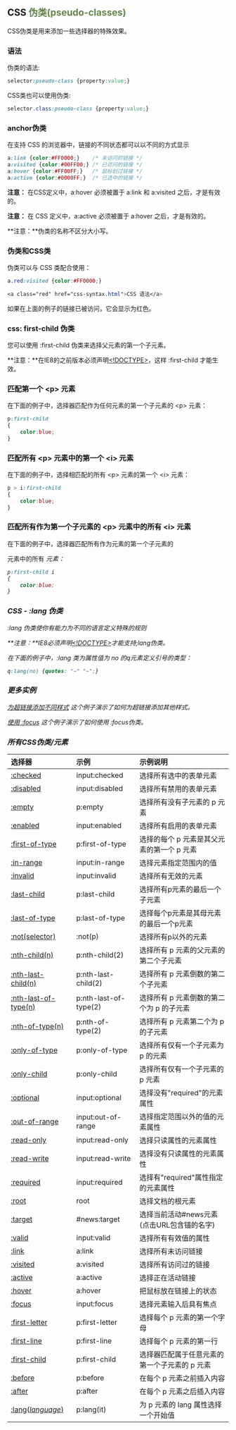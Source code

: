 ## CSS <span style="color:#64854c">伪类(pseudo-classes)</span>

CSS伪类是用来添加一些选择器的特殊效果。

### 语法

伪类的语法:

```css
selector:pseudo-class {property:value;}
```

CSS类也可以使用伪类:

```css
selector.class:pseudo-class {property:value;}
```

### anchor伪类

在支持 CSS 的浏览器中，链接的不同状态都可以以不同的方式显示

```css
a:link {color:#FF0000;}    /* 未访问的链接 */
a:visited {color:#00FF00;} /* 已访问的链接 */
a:hover {color:#FF00FF;}   /* 鼠标划过链接 */
a:active {color:#0000FF;}  /* 已选中的链接 */
```

**注意：** 在CSS定义中，a:hover 必须被置于 a:link 和 a:visited 之后，才是有效的。

**注意：** 在 CSS 定义中，a:active 必须被置于 a:hover 之后，才是有效的。

**注意：**伪类的名称不区分大小写。

### 伪类和CSS类

伪类可以与 CSS 类配合使用：

```css
a.red:visited {color:#FF0000;}
 
<a class="red" href="css-syntax.html">CSS 语法</a>
```

如果在上面的例子的链接已被访问，它会显示为红色。

### css: first-child 伪类

您可以使用 :first-child 伪类来选择父元素的第一个子元素。

**注意：**在IE8的之前版本必须声明[<!DOCTYPE>](https://www.runoob.com/tags/tag-doctype.html)，这样 :first-child 才能生效。

### 匹配第一个 &lt;p&gt; 元素

在下面的例子中，选择器匹配作为任何元素的第一个子元素的 &lt;p&gt; 元素：

```css
p:first-child
{
    color:blue;
}
```

### 匹配所有 &lt;p&gt; 元素中的第一个 &lt;i&gt; 元素

在下面的例子中，选择相匹配的所有 &lt;p&gt; 元素的第一个 &lt;i&gt; 元素：

```css
p > i:first-child
{
    color:blue;
}
```

### 匹配所有作为第一个子元素的 &lt;p&gt; 元素中的所有 &lt;i&gt; 元素

在下面的例子中，选择器匹配所有作为元素的第一个子元素的 <p> 元素中的所有 <i> 元素：

```css
p:first-child i
{
    color:blue;
}
```

### CSS - :lang 伪类

:lang 伪类使你有能力为不同的语言定义特殊的规则

**注意：**IE8必须声明[<!DOCTYPE>](https://www.runoob.com/tags/tag-doctype.html)才能支持;lang伪类。

在下面的例子中，:lang 类为属性值为 no 的q元素定义引号的类型：

```css
q:lang(no) {quotes: "~" "~";}
```

### 更多实例

[为超链接添加不同样式](https://www.runoob.com/try/try.php?filename=trycss_link2)
这个例子演示了如何为超链接添加其他样式。

[使用 :focus](https://www.runoob.com/try/try.php?filename=trycss_link_focus)
这个例子演示了如何使用 :focus伪类。

### 所有CSS伪类/元素

| 选择器                                                       | 示例                  | 示例说明                                      |
| :----------------------------------------------------------- | :-------------------- | :-------------------------------------------- |
| [:checked](https://www.runoob.com/cssref/sel-checked.html)   | input:checked         | 选择所有选中的表单元素                        |
| [:disabled](https://www.runoob.com/css/cssref/sel-disabled.html) | input:disabled        | 选择所有禁用的表单元素                        |
| [:empty](https://www.runoob.com/cssref/sel-empty.html)       | p:empty               | 选择所有没有子元素的 p 元素                   |
| [:enabled](https://www.runoob.com/cssref/sel-enable.html)    | input:enabled         | 选择所有启用的表单元素                        |
| [:first-of-type](https://www.runoob.com/cssref/sel-first-of-type.html) | p:first-of-type       | 选择的每个 p 元素是其父元素的第一个 p 元素    |
| [:in-range](https://www.runoob.com/cssref/sel-in-range.html) | input:in-range        | 选择元素指定范围内的值                        |
| [:invalid](https://www.runoob.com/cssref/sel-invalid.html)   | input:invalid         | 选择所有无效的元素                            |
| [:last-child](https://www.runoob.com/cssref/sel-last-child.html) | p:last-child          | 选择所有p元素的最后一个子元素                 |
| [:last-of-type](https://www.runoob.com/cssref/sel-last-of-type.html) | p:last-of-type        | 选择每个p元素是其母元素的最后一个p元素        |
| [:not(selector)](https://www.runoob.com/cssref/sel-not.html) | :not(p)               | 选择所有p以外的元素                           |
| [:nth-child(n)](https://www.runoob.com/cssref/sel-nth-child.html) | p:nth-child(2)        | 选择所有 p 元素的父元素的第二个子元素         |
| [:nth-last-child(n)](https://www.runoob.com/cssref/sel-nth-last-child.html) | p:nth-last-child(2)   | 选择所有 p 元素倒数的第二个子元素             |
| [:nth-last-of-type(n)](https://www.runoob.com/cssref/sel-nth-last-of-type.html) | p:nth-last-of-type(2) | 选择所有 p 元素倒数的第二个为 p 的子元素      |
| [:nth-of-type(n)](https://www.runoob.com/cssref/sel-nth-of-type.html) | p:nth-of-type(2)      | 选择所有 p 元素第二个为 p 的子元素            |
| [:only-of-type](https://www.runoob.com/cssref/sel-only-of-type.html) | p:only-of-type        | 选择所有仅有一个子元素为 p 的元素             |
| [:only-child](https://www.runoob.com/cssref/sel-only-child.html) | p:only-child          | 选择所有仅有一个子元素的 p 元素               |
| [:optional](https://www.runoob.com/cssref/sel-optional.html) | input:optional        | 选择没有"required"的元素属性                  |
| [:out-of-range](https://www.runoob.com/cssref/sel-out-of-range.html) | input:out-of-range    | 选择指定范围以外的值的元素属性                |
| [:read-only](https://www.runoob.com/cssref/sel-read-only.html) | input:read-only       | 选择只读属性的元素属性                        |
| [:read-write](https://www.runoob.com/cssref/sel-read-write.html) | input:read-write      | 选择没有只读属性的元素属性                    |
| [:required](https://www.runoob.com/cssref/sel-required.html) | input:required        | 选择有"required"属性指定的元素属性            |
| [:root](https://www.runoob.com/cssref/sel-root.html)         | root                  | 选择文档的根元素                              |
| [:target](https://www.runoob.com/cssref/sel-target.html)     | #news:target          | 选择当前活动#news元素(点击URL包含锚的名字)    |
| [:valid](https://www.runoob.com/cssref/sel-valid.html)       | input:valid           | 选择所有有效值的属性                          |
| [:link](https://www.runoob.com/cssref/sel-link.html)         | a:link                | 选择所有未访问链接                            |
| [:visited](https://www.runoob.com/cssref/sel-visited.html)   | a:visited             | 选择所有访问过的链接                          |
| [:active](https://www.runoob.com/cssref/sel-active.html)     | a:active              | 选择正在活动链接                              |
| [:hover](https://www.runoob.com/cssref/sel-hover.html)       | a:hover               | 把鼠标放在链接上的状态                        |
| [:focus](https://www.runoob.com/cssref/sel-focus.html)       | input:focus           | 选择元素输入后具有焦点                        |
| [:first-letter](https://www.runoob.com/cssref/sel-firstletter.html) | p:first-letter        | 选择每个 p 元素的第一个字母                   |
| [:first-line](https://www.runoob.com/cssref/sel-firstline.html) | p:first-line          | 选择每个 p 元素的第一行                       |
| [:first-child](https://www.runoob.com/cssref/sel-firstchild.html) | p:first-child         | 选择器匹配属于任意元素的第一个子元素的 p 元素 |
| [:before](https://www.runoob.com/cssref/sel-before.html)     | p:before              | 在每个 p 元素之前插入内容                     |
| [:after](https://www.runoob.com/cssref/sel-after.html)       | p:after               | 在每个 p 元素之后插入内容                     |
| [:lang(*language*)](https://www.runoob.com/cssref/sel-lang.html) | p:lang(it)            | 为 p 元素的 lang 属性选择一个开始值           |

